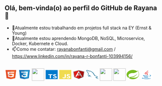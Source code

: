## Olá, bem-vinda(o) ao perfil do GitHub de Rayana👋

- 🔭Atualmente estou trabalhando em projetos full stack na EY (Ernst & Young)
- 🌱Atualmente estou aprendendo MongoDB, NoSQL, Microservice, Docker, Kubernete e Cloud.
- 📫Como me contatar: rayanabonfanti@gmail.com / https://www.linkedin.com/in/rayana-r-bonfanti-103994156/

<div style="display: inline_block"><br>
  <img align="center" height="30" width="40" src="https://raw.githubusercontent.com/devicons/devicon/master/icons/html5/html5-original.svg">
  <img align="center" height="30" width="40" src="https://raw.githubusercontent.com/devicons/devicon/master/icons/css3/css3-original.svg">
  <img align="center" height="40" width="40" src="https://img.icons8.com/color/48/null/bootstrap.png">
  <img align="center" height="30" width="40" src="https://raw.githubusercontent.com/devicons/devicon/master/icons/typescript/typescript-plain.svg">
  <img align="center" height="30" width="40" src="https://raw.githubusercontent.com/devicons/devicon/master/icons/javascript/javascript-plain.svg">
  <img align="center" height="30" width="40" src="https://raw.githubusercontent.com/devicons/devicon/master/icons/angularjs/angularjs-original.svg">
  <img align="center" height="30" width="40" src="https://raw.githubusercontent.com/devicons/devicon/master/icons/mysql/mysql-original.svg">  
  <img align="center" height="40" width="40" src="https://img.icons8.com/arcade/64/null/sql.png">  
  <img align="center" height="40" width="40" src="https://img.icons8.com/external-others-amoghdesign/24/null/external-postgres-soleicons-fill-vol-1-others-amoghdesign.png">  
  <img align="center" height="30" width="40" src="https://raw.githubusercontent.com/devicons/devicon/master/icons/spring/spring-original.svg">
  <img align="center" height="30" width="40" src="https://raw.githubusercontent.com/devicons/devicon/master/icons/java/java-original.svg">
</div>
  
  ##

 <!-- 
<div> 
 
  ![Snake animation](https://github.com/rafaballerini/rafaballerini/blob/output/github-contribution-grid-snake.svg)
 
</div>
-->
